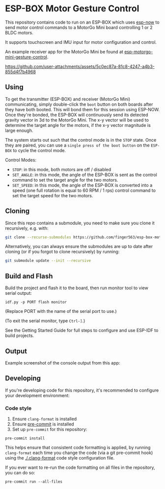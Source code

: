 # ESP-BOX Motor Gesture Control

This repository contains code to run on an ESP-BOX which uses
[esp-now](https://github.com/espressif/esp-now/tree/master) to send motor
control commands to a MotorGo Mini board controlling 1 or 2 BLDC motors.

It supports touchscreen and IMU input for motor configuration and control.

An example receiver app for the MotorGo Mini be found at
[esp-motorgo-mini-gesture-control](https://github.com/finger563/esp-motorgo-mini-gesture-control).

https://github.com/user-attachments/assets/5c0ec87a-81c8-4247-a4b3-855d4f7b4968

## Using

To get the transmitter (ESP-BOX) and receiver (MotorGo Mini) communicating,
simply double-click the `boot` button on both boards after they have both
booted. This will bond them for this session using ESP-NOW. Once they're bonded,
the ESP-BOX will continuously send its detected gravity vector in 3d to the
MotorGo Mini. The x-y vector will be used to determine the target angle for the
motors, if the x-y vector magnitude is large enough.

The system starts out such that the control mode is in the `STOP` state. Once
they are paired, you can use a `single press of the boot button` on the
`ESP-BOX` to cycle the control mode.

Control Modes:
* `STOP`: in this mode, both motors are off / disabled
* `SET_ANGLE`: in this mode, the angle of the ESP-BOX is sent as the control
  command to set the target angle for the two motors.
* `SET_SPEED`: in this mode, the angle of the ESP-BOX is converted into a speed
  (one full rotation is equal to 60 RPM / 1 rps) control command to set the
  target speed for the two motors.

## Cloning

Since this repo contains a submodule, you need to make sure you clone it
recursively, e.g. with:

``` sh
git clone --recurse-submodules https://github.com/finger563/esp-box-motor-gesture-control
```

Alternatively, you can always ensure the submodules are up to date after cloning
(or if you forgot to clone recursively) by running:

``` sh
git submodule update --init --recursive
```

## Build and Flash

Build the project and flash it to the board, then run monitor tool to view serial output:

```
idf.py -p PORT flash monitor
```

(Replace PORT with the name of the serial port to use.)

(To exit the serial monitor, type ``Ctrl-]``.)

See the Getting Started Guide for full steps to configure and use ESP-IDF to build projects.

## Output

Example screenshot of the console output from this app:



## Developing

If you're developing code for this repository, it's recommended to configure
your development environment:

### Code style

1. Ensure `clang-format` is installed
2. Ensure [pre-commit](https://pre-commit.com) is installed
3. Set up `pre-commit` for this repository:

  ``` console
  pre-commit install
  ```

This helps ensure that consistent code formatting is applied, by running
`clang-format` each time you change the code (via a git pre-commit hook) using
the [./.clang-format](./.clang-format) code style configuration file.

If you ever want to re-run the code formatting on all files in the repository,
you can do so:

``` console
pre-commit run --all-files
```
